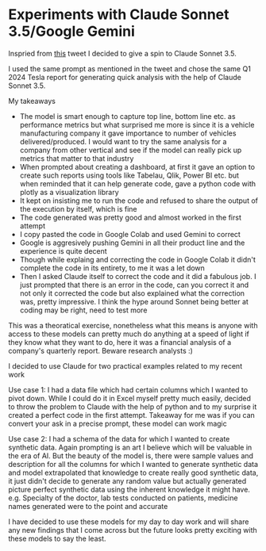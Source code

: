 # Experiments with Claude Sonnet 3.5/Google Gemini

Inspried from [this](https://x.com/minchoi/status/1804928914478993816) tweet I decided to give a spin to Claude Sonnet 3.5.

I used the same prompt as mentioned in the tweet and chose the same Q1 2024 Tesla report for generating quick analysis with the help of Claude Sonnet 3.5.

My takeaways
- The model is smart enough to capture top line, bottom line etc. as performance metrics but what surprised me more is since it is a vehicle manufacturing company it gave importance to number of vehicles delivered/produced. I would want to try the same analysis for a company from other vertical and see if the model can really pick up metrics that matter to that industry
- When prompted about creating a dashboard, at first it gave an option to create such reports using tools like Tabelau, Qlik, Power BI etc. but when reminded that it can help generate code, gave a python code with plotly as a visualization library
- It kept on insisting me to run the code and refused to share the output of the execution by itself, which is fine
- The code generated was pretty good and almost worked in the first attempt
- I copy pasted the code in Google Colab and used Gemini to correct
- Google is aggresively pushing Gemini in all their product line and the experience is quite decent 
- Though while explaing and correcting the code in Google Colab it didn't complete the code in its entirety,  to me it was a let down
- Then I asked Claude itself to correct the code and it did a fabulous job. I just prompted that there is an error in the code, can you correct it and not only it corrected the code but also explained what the correction was, pretty impressive. I think the hype around Sonnet being better at coding may be right, need to test more

This was a theoratical exercise, nonetheless what this means is anyone with access to these models can pretty much do anything at a speed of light if they know what they want to do, here it was a financial analysis of a company's quarterly report. Beware research analysts :) 

I decided to use Claude for two practical examples related to my recent work

Use case 1: I had a data file which had certain columns which I wanted to pivot down. While I could do it in Excel myself pretty much easily, decided to throw the problem to Claude with the help of python and to my surprise it created a perfect code in the first attempt. Takeaway for me was if you can convert your ask in a precise prompt, these model can work magic

Use case 2: I had a schema of the data for which I wanted to create synthetic data. Again prompting is an art I believe which will be valuable in the era of AI. But the beauty of the model is, there were sample values and description for all the columns for which I wanted to generate synthetic data and model extrapolated that knowledge to create really good synthetic data, it just didn't decide to generate any random value but actually generated picture perfect synthetic data using the inherent knowledge it might have. e.g. Specialty of the doctor, lab tests conducted on patients, medicine names generated were to the point and accurate 


I have decided to use these models for my day to day work and will share any new findings that I come across but the future looks pretty exciting with these models to say the least.


